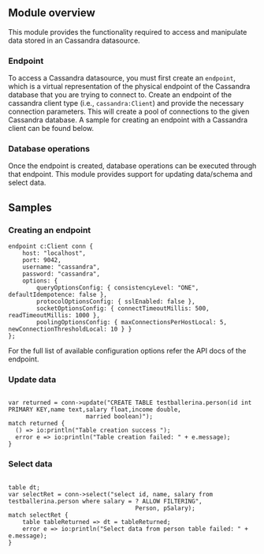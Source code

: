 ## Module overview

This module provides the functionality required to access and manipulate data stored in an Cassandra datasource.

### Endpoint 

To access a Cassandra datasource, you must first create an `endpoint`, which is a virtual representation of the physical endpoint of the Cassandra database that you are trying to connect to. Create an endpoint of the cassandra client type (i.e., `cassandra:Client`) and provide the necessary connection parameters. This will create a pool of connections to the given Cassandra database. A sample for creating an endpoint with a Cassandra client can be found below. 

### Database operations

Once the endpoint is created, database operations can be executed through that endpoint. This module provides support for updating data/schema and select data.

## Samples

### Creating an endpoint
```ballerina
endpoint c:Client conn {
    host: "localhost",
    port: 9042,
    username: "cassandra",
    password: "cassandra",
    options: {
        queryOptionsConfig: { consistencyLevel: "ONE", defaultIdempotence: false },
        protocolOptionsConfig: { sslEnabled: false },
        socketOptionsConfig: { connectTimeoutMillis: 500, readTimeoutMillis: 1000 },
        poolingOptionsConfig: { maxConnectionsPerHostLocal: 5, newConnectionThresholdLocal: 10 } }
};
```
For the full list of available configuration options refer the API docs of the endpoint.

### Update data

```ballerina

var returned = conn->update("CREATE TABLE testballerina.person(id int PRIMARY KEY,name text,salary float,income double,
                      married boolean)");
match returned {
  () => io:println("Table creation success ");
  error e => io:println("Table creation failed: " + e.message);
}
```

### Select data

```ballerina

table dt;
var selectRet = conn->select("select id, name, salary from testballerina.person where salary = ? ALLOW FILTERING",
                                    Person, pSalary);
match selectRet {
    table tableReturned => dt = tableReturned;
    error e => io:println("Select data from person table failed: " + e.message);
}
```